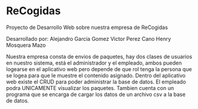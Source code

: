 # ReCogidas
Proyecto de Desarrollo Web sobre nuestra empresa de ReCogidas


Desarrollado por:
Alejandro Garcia Gomez
Victor Perez Cano
Henry Mosquera Mazo


Nuestra empresa consta de envios de paquetes, hay dos clases de usuarios en nuestro sistema, está el administrador y el empleado, ambos pueden logearse en el aplicativo web pero depende de que rol tenga la persona que se logea para que le muestre el contenido asignado.
Dentro del aplicativo web existe el CRUD para poder administrar la base de datos.
El empleado podra UNICAMENTE visualizar los paquetes.
Tambien cuenta con un programa que se encarga de cargar los datos de un archivo csv a la base de datos.
